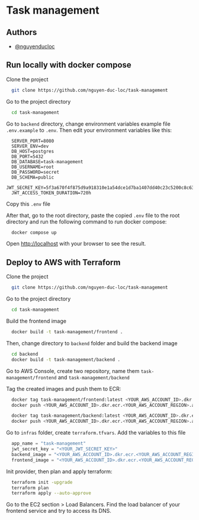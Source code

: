 # Task management

## Authors

- [@nguyenducloc](https://github.com/nguyen-duc-loc)

## Run locally with docker compose

Clone the project

```bash
  git clone https://github.com/nguyen-duc-loc/task-management
```

Go to the project directory

```bash
  cd task-management
```

Go to `backend` directory, change environment variables example file `.env.example` to `.env`. Then edit your environment variables like this:

```
  SERVER_PORT=8080
  SERVER_ENV=dev
  DB_HOST=postgres
  DB_PORT=5432
  DB_DATABASE=task-management
  DB_USERNAME=root
  DB_PASSWORD=secret
  DB_SCHEMA=public
  JWT_SECRET_KEY=5f3a670f4f875d9a918310e1a54dce1d7ba1407dd40c23c5200c8c639900cb75
  JWT_ACCESS_TOKEN_DURATION=720h
```

Copy this `.env` file

After that, go to the root directory, paste the copied `.env` file to the root directory and run the following command to run docker compose:

```bash
  docker compose up
```

Open [http://localhost](http://localhost) with your browser to see the result.

## Deploy to AWS with Terraform

Clone the project

```bash
  git clone https://github.com/nguyen-duc-loc/task-management
```

Go to the project directory

```bash
  cd task-management
```

Build the frontend image

```bash
  docker build -t task-management/frontend .
```

Then, change directory to `backend` folder and build the backend image

```bash
  cd backend
  docker build -t task-management/backend .
```

Go to AWS Console, create two repository, name them `task-management/frontend` and `task-management/backend`

Tag the created images and push them to ECR:

```bash
  docker tag task-management/frontend:latest <YOUR_AWS_ACCOUNT_ID>.dkr.ecr.<YOUR_AWS_ACCOUNT_REGION>.amazonaws.com/task-management/frontend:latest
  docker push <YOUR_AWS_ACCOUNT_ID>.dkr.ecr.<YOUR_AWS_ACCOUNT_REGION>.amazonaws.com/task-management/frontend:latest

  docker tag task-management/backend:latest <YOUR_AWS_ACCOUNT_ID>.dkr.ecr.<YOUR_AWS_ACCOUNT_REGION>.amazonaws.com/task-management/backend:latest
  docker push <YOUR_AWS_ACCOUNT_ID>.dkr.ecr.<YOUR_AWS_ACCOUNT_REGION>.amazonaws.com/task-management/backend:latest
```

Go to `infras` folder, create `terraform.tfvars`. Add the variables to this file

```terraform
  app_name = "task-management"
  jwt_secret_key = "<YOUR_JWT_SECRET_KEY>"
  backend_image = "<YOUR_AWS_ACCOUNT_ID>.dkr.ecr.<YOUR_AWS_ACCOUNT_REGION>.amazonaws.com/task-management/backend:latest"
  frontend_image = "<YOUR_AWS_ACCOUNT_ID>.dkr.ecr.<YOUR_AWS_ACCOUNT_REGION>.amazonaws.com/task-management/frontend:latest"
```

Init provider, then plan and apply terraform:

```bash
  terraform init -upgrade
  terraform plan
  terraform apply --auto-approve
```

Go to the EC2 section > Load Balancers. Find the load balancer of your frontend service and try to access its DNS.
